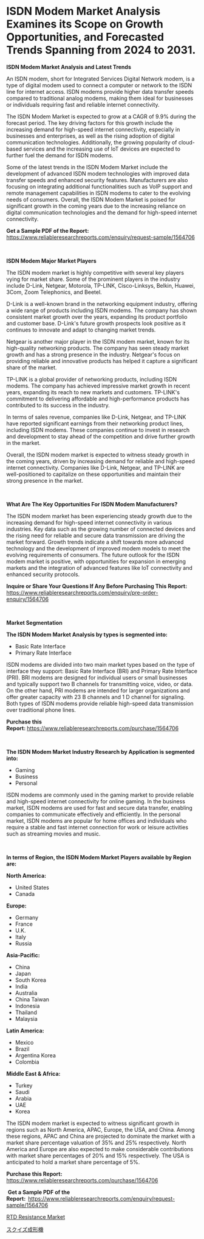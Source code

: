 <p><h1>ISDN Modem Market Analysis Examines its Scope on Growth Opportunities, and Forecasted Trends Spanning from 2024 to 2031.</h1></p><p><strong>ISDN Modem Market Analysis and Latest Trends</strong></p>
<p><p>An ISDN modem, short for Integrated Services Digital Network modem, is a type of digital modem used to connect a computer or network to the ISDN line for internet access. ISDN modems provide higher data transfer speeds compared to traditional analog modems, making them ideal for businesses or individuals requiring fast and reliable internet connectivity.</p><p>The ISDN Modem Market is expected to grow at a CAGR of 9.9% during the forecast period. The key driving factors for this growth include the increasing demand for high-speed internet connectivity, especially in businesses and enterprises, as well as the rising adoption of digital communication technologies. Additionally, the growing popularity of cloud-based services and the increasing use of IoT devices are expected to further fuel the demand for ISDN modems.</p><p>Some of the latest trends in the ISDN Modem Market include the development of advanced ISDN modem technologies with improved data transfer speeds and enhanced security features. Manufacturers are also focusing on integrating additional functionalities such as VoIP support and remote management capabilities in ISDN modems to cater to the evolving needs of consumers. Overall, the ISDN Modem Market is poised for significant growth in the coming years due to the increasing reliance on digital communication technologies and the demand for high-speed internet connectivity.</p></p>
<p><strong>Get a Sample PDF of the Report:&nbsp;</strong> <a href="https://www.reliableresearchreports.com/enquiry/request-sample/1564706">https://www.reliableresearchreports.com/enquiry/request-sample/1564706</a></p>
<p>&nbsp;</p>
<p><strong>ISDN Modem Major Market Players</strong></p>
<p><p>The ISDN modem market is highly competitive with several key players vying for market share. Some of the prominent players in the industry include D-Link, Netgear, Motorola, TP-LINK, Cisco-Linksys, Belkin, Huawei, 3Com, Zoom Telephonics, and Beetel.</p><p>D-Link is a well-known brand in the networking equipment industry, offering a wide range of products including ISDN modems. The company has shown consistent market growth over the years, expanding its product portfolio and customer base. D-Link's future growth prospects look positive as it continues to innovate and adapt to changing market trends.</p><p>Netgear is another major player in the ISDN modem market, known for its high-quality networking products. The company has seen steady market growth and has a strong presence in the industry. Netgear's focus on providing reliable and innovative products has helped it capture a significant share of the market.</p><p>TP-LINK is a global provider of networking products, including ISDN modems. The company has achieved impressive market growth in recent years, expanding its reach to new markets and customers. TP-LINK's commitment to delivering affordable and high-performance products has contributed to its success in the industry.</p><p>In terms of sales revenue, companies like D-Link, Netgear, and TP-LINK have reported significant earnings from their networking product lines, including ISDN modems. These companies continue to invest in research and development to stay ahead of the competition and drive further growth in the market.</p><p>Overall, the ISDN modem market is expected to witness steady growth in the coming years, driven by increasing demand for reliable and high-speed internet connectivity. Companies like D-Link, Netgear, and TP-LINK are well-positioned to capitalize on these opportunities and maintain their strong presence in the market.</p></p>
<p>&nbsp;</p>
<p><strong>What Are The Key Opportunities For ISDN Modem Manufacturers?</strong></p>
<p><p>The ISDN modem market has been experiencing steady growth due to the increasing demand for high-speed internet connectivity in various industries. Key data such as the growing number of connected devices and the rising need for reliable and secure data transmission are driving the market forward. Growth trends indicate a shift towards more advanced technology and the development of improved modem models to meet the evolving requirements of consumers. The future outlook for the ISDN modem market is positive, with opportunities for expansion in emerging markets and the integration of advanced features like IoT connectivity and enhanced security protocols.</p></p>
<p><strong>Inquire or Share Your Questions If Any Before Purchasing This Report:</strong> <a href="https://www.reliableresearchreports.com/enquiry/pre-order-enquiry/1564706">https://www.reliableresearchreports.com/enquiry/pre-order-enquiry/1564706</a></p>
<p>&nbsp;</p>
<p><strong>Market Segmentation</strong></p>
<p><strong>The ISDN Modem Market Analysis by types is segmented into:</strong></p>
<p><ul><li>Basic Rate Interface</li><li>Primary Rate Interface</li></ul></p>
<p><p>ISDN modems are divided into two main market types based on the type of interface they support: Basic Rate Interface (BRI) and Primary Rate Interface (PRI). BRI modems are designed for individual users or small businesses and typically support two B channels for transmitting voice, video, or data. On the other hand, PRI modems are intended for larger organizations and offer greater capacity with 23 B channels and 1 D channel for signaling. Both types of ISDN modems provide reliable high-speed data transmission over traditional phone lines.</p></p>
<p><strong>Purchase this Report:&nbsp;</strong><a href="https://www.reliableresearchreports.com/purchase/1564706">https://www.reliableresearchreports.com/purchase/1564706</a></p>
<p>&nbsp;</p>
<p><strong>The ISDN Modem Market Industry Research by Application is segmented into:</strong></p>
<p><ul><li>Gaming</li><li>Business</li><li>Personal</li></ul></p>
<p><p>ISDN modems are commonly used in the gaming market to provide reliable and high-speed internet connectivity for online gaming. In the business market, ISDN modems are used for fast and secure data transfer, enabling companies to communicate effectively and efficiently. In the personal market, ISDN modems are popular for home offices and individuals who require a stable and fast internet connection for work or leisure activities such as streaming movies and music.</p></p>
<p>&nbsp;</p>
<p><strong>In terms of Region, the ISDN Modem Market Players available by Region are:</strong></p>
<p>
    <p> <strong> North America: </strong>
        <ul>
            <li>United States</li>
            <li>Canada</li>
        </ul>
        </p> 
    <p> <strong> Europe: </strong>
        <ul>
            <li>Germany</li>
            <li>France</li>
            <li>U.K.</li>
            <li>Italy</li>
            <li>Russia</li>
        </ul>
        </p> 
    <p> <strong> Asia-Pacific: </strong>
        <ul>
            <li>China</li>
            <li>Japan</li>
            <li>South Korea</li>
            <li>India</li>
            <li>Australia</li>
            <li>China Taiwan</li>
            <li>Indonesia</li>
            <li>Thailand</li>
            <li>Malaysia</li>
        </ul>
        </p> 
    <p> <strong> Latin America: </strong>
        <ul>
            <li>Mexico</li>
            <li>Brazil</li>
            <li>Argentina Korea</li>
            <li>Colombia</li>
        </ul>
        </p> 
    <p> <strong> Middle East & Africa: </strong>
        <ul>
            <li>Turkey</li>
            <li>Saudi</li>
            <li>Arabia</li>
            <li>UAE</li>
            <li>Korea</li>
        </ul>
    </p>
    </p>
<p><p>The ISDN modem market is expected to witness significant growth in regions such as North America, APAC, Europe, the USA, and China. Among these regions, APAC and China are projected to dominate the market with a market share percentage valuation of 35% and 25% respectively. North America and Europe are also expected to make considerable contributions with market share percentages of 20% and 15% respectively. The USA is anticipated to hold a market share percentage of 5%.</p></p>
<p><strong>Purchase this Report: </strong><a href="https://www.reliableresearchreports.com/purchase/1564706">https://www.reliableresearchreports.com/purchase/1564706</a></p>
<p>&nbsp;<strong>Get a Sample PDF of the Report:&nbsp;&nbsp;</strong><a href="https://www.reliableresearchreports.com/enquiry/request-sample/1564706">https://www.reliableresearchreports.com/enquiry/request-sample/1564706</a></p>
<p><strong></strong></p>
<p><p><a href="https://github.com/RickHolmes3/Market-Research-Report-List-4/blob/main/rtd-resistance-market.md">RTD Resistance Market</a></p><p><a href="https://github.com/zekaoe592392/Market-Research-Report-List-1/blob/main/574378411618.md">スクイズ成形機</a></p></p>